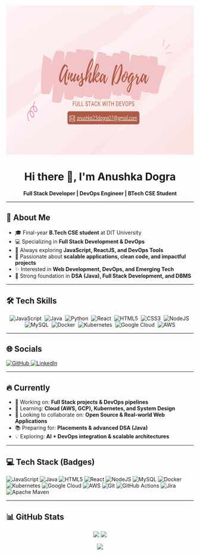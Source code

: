 <!-- Banner Image -->
<p align="center">
  <img src="https://github.com/AnushkaJiah/AnushkaJiah/blob/main/1.jpg" alt="Banner" height="400"/>
</p>

<!-- Intro -->
<div align="center">

# Hi there 👋, I'm Anushka Dogra  
**Full Stack Developer | DevOps Engineer | BTech CSE Student**

</div>

---

## 💫 About Me
- 🎓 Final-year **B.Tech CSE student** at DIT University  
- 💻 Specializing in **Full Stack Development & DevOps**  
- 🌱 Always exploring **JavaScript, ReactJS, and DevOps Tools**  
- 🚀 Passionate about **scalable applications, clean code, and impactful projects**  
- ✨ Interested in **Web Development, DevOps, and Emerging Tech**  
- 🧩 Strong foundation in **DSA (Java), Full Stack Development, and DBMS**

---

## 🛠️ Tech Skills

<p align="center">
  <img src="https://raw.githubusercontent.com/danielcranney/readme-generator/main/public/icons/skills/javascript-colored.svg" title="JavaScript" alt="JavaScript" width="40" height="40"/>&nbsp;
  <img src="https://raw.githubusercontent.com/danielcranney/readme-generator/main/public/icons/skills/java-colored.svg" title="Java" alt="Java" width="40" height="40"/>&nbsp;
  <img src="https://raw.githubusercontent.com/danielcranney/readme-generator/main/public/icons/skills/python-colored.svg" title="Python" alt="Python" width="40" height="40"/>&nbsp;
  <img src="https://raw.githubusercontent.com/danielcranney/readme-generator/main/public/icons/skills/react-colored.svg" title="React" alt="React" width="40" height="40"/>&nbsp;
  <img src="https://raw.githubusercontent.com/danielcranney/readme-generator/main/public/icons/skills/html5-colored.svg" title="HTML5" alt="HTML5" width="40" height="40"/>&nbsp;
  <img src="https://raw.githubusercontent.com/danielcranney/readme-generator/main/public/icons/skills/css3-colored.svg" title="CSS3" alt="CSS3" width="40" height="40"/>&nbsp;
  <img src="https://raw.githubusercontent.com/danielcranney/readme-generator/main/public/icons/skills/nodejs-colored.svg" title="NodeJS" alt="NodeJS" width="40" height="40"/>&nbsp;
  <img src="https://raw.githubusercontent.com/danielcranney/readme-generator/main/public/icons/skills/mysql-colored.svg" title="MySQL" alt="MySQL" width="40" height="40"/>&nbsp;
  <img src="https://raw.githubusercontent.com/danielcranney/readme-generator/main/public/icons/skills/docker-colored.svg" title="Docker" alt="Docker" width="40" height="40"/>&nbsp;
  <img src="https://raw.githubusercontent.com/danielcranney/readme-generator/main/public/icons/skills/kubernetes-colored.svg" title="Kubernetes" alt="Kubernetes" width="40" height="40"/>&nbsp;
  <img src="https://raw.githubusercontent.com/danielcranney/readme-generator/main/public/icons/skills/googlecloud-colored.svg" title="Google Cloud" alt="Google Cloud" width="40" height="40"/>&nbsp;
  <img src="https://raw.githubusercontent.com/danielcranney/readme-generator/main/public/icons/skills/aws-colored-dark.svg" title="AWS" alt="AWS" width="40" height="40"/>
</p>

---

## 🌐 Socials
<p align="left"> 
  <a href="https://www.github.com/AnushkaJiah" target="_blank" rel="noreferrer"> <picture> <source media="(prefers-color-scheme: dark)" srcset="https://raw.githubusercontent.com/danielcranney/readme-generator/main/public/icons/socials/github-dark.svg" /> <source media="(prefers-color-scheme: light)" srcset="https://raw.githubusercontent.com/danielcranney/readme-generator/main/public/icons/socials/github.svg" /> <img src="https://raw.githubusercontent.com/danielcranney/readme-generator/main/public/icons/socials/github.svg" width="32" height="32" alt="GitHub" title="GitHub" /> </picture> </a> <a href="https://www.linkedin.com/in/anushkaa-dogra" target="_blank" rel="noreferrer"> <picture> <source media="(prefers-color-scheme: dark)" srcset="https://raw.githubusercontent.com/danielcranney/readme-generator/main/public/icons/socials/linkedin-dark.svg" /> <source media="(prefers-color-scheme: light)" srcset="https://raw.githubusercontent.com/danielcranney/readme-generator/main/public/icons/socials/linkedin.svg" /> <img src="https://raw.githubusercontent.com/danielcranney/readme-generator/main/public/icons/socials/linkedin.svg" width="32" height="32" alt="LinkedIn" title="LinkedIn" /> </picture> </a></p>

---

## 🔥 Currently

- 🔭 Working on: **Full Stack projects & DevOps pipelines**
- 🌱 Learning: **Cloud (AWS, GCP), Kubernetes, and System Design**
- 👯 Looking to collaborate on: **Open Source & Real-world Web Applications**
- 📚 Preparing for: **Placements & advanced DSA (Java)**
- 💡 Exploring: **AI + DevOps integration & scalable architectures**



---

## 💻 Tech Stack (Badges)

![JavaScript](https://img.shields.io/badge/javascript-%23323330.svg?style=for-the-badge&logo=javascript&logoColor=%23F7DF1E)
![Java](https://img.shields.io/badge/java-%23ED8B00.svg?style=for-the-badge&logo=openjdk&logoColor=white)
![HTML5](https://img.shields.io/badge/html5-%23E34F26.svg?style=for-the-badge&logo=html5&logoColor=white)
![React](https://img.shields.io/badge/react-%2320232a.svg?style=for-the-badge&logo=react&logoColor=%2361DAFB)
![NodeJS](https://img.shields.io/badge/node.js-6DA55F?style=for-the-badge&logo=node.js&logoColor=white)
![MySQL](https://img.shields.io/badge/mysql-4479A1.svg?style=for-the-badge&logo=mysql&logoColor=white)
![Docker](https://img.shields.io/badge/docker-%230db7ed.svg?style=for-the-badge&logo=docker&logoColor=white)
![Kubernetes](https://img.shields.io/badge/kubernetes-%23326ce5.svg?style=for-the-badge&logo=kubernetes&logoColor=white)
![Google Cloud](https://img.shields.io/badge/GoogleCloud-%234285F4.svg?style=for-the-badge&logo=google-cloud&logoColor=white)
![AWS](https://img.shields.io/badge/AWS-%23FF9900.svg?style=for-the-badge&logo=amazon-aws&logoColor=white)
![Git](https://img.shields.io/badge/git-%23F05033.svg?style=for-the-badge&logo=git&logoColor=white)
![GitHub Actions](https://img.shields.io/badge/github%20actions-%232671E5.svg?style=for-the-badge&logo=githubactions&logoColor=white)
![Jira](https://img.shields.io/badge/jira-%230A0FFF.svg?style=for-the-badge&logo=jira&logoColor=white)
![Apache Maven](https://img.shields.io/badge/Apache%20Maven-C71A36?style=for-the-badge&logo=Apache%20Maven&logoColor=white)

---

## 📊 GitHub Stats
<p align="center">
  <img src="https://github-readme-stats.vercel.app/api?username=AnushkaJiah&theme=radical&hide_border=false&include_all_commits=true&count_private=true" height="180em"/>
  
  <img src="https://streak-stats.demolab.com?user=AnushkaJiah&theme=radical&hide_border=false" height="180em"/>
</p>

<p align="center">
  <img src="https://github-readme-stats.vercel.app/api/top-langs/?username=AnushkaJiah&theme=radical&hide_border=false&include_all_commits=true&count_private=true&layout=compact" height="150em"/>
</p>

